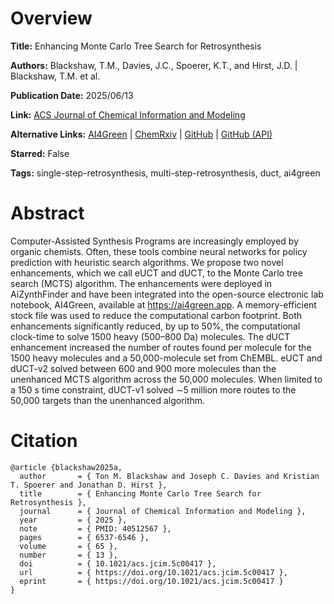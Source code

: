 # Overview
**Title:**
Enhancing Monte Carlo Tree Search for Retrosynthesis

**Authors:**
Blackshaw, T.M., Davies, J.C., Spoerer, K.T., and Hirst, J.D. |
Blackshaw, T.M. et al.

**Publication Date:**
2025/06/13

**Link:**
[ACS Journal of Chemical Information and Modeling](https://pubs.acs.org/doi/10.1021/acs.jcim.5c00417)

**Alternative Links:**
[AI4Green](https://ai4green.app) |
[ChemRxiv](https://chemrxiv.org/engage/chemrxiv/article-details/67b879d4fa469535b94e1ae5) |
[GitHub](https://github.com/AI4Green/AI4Green) |
[GitHub (API)](https://github.com/AI4Green/retrosynthesis-api)

**Starred:**
False

**Tags:**
single-step-retrosynthesis, multi-step-retrosynthesis, duct, ai4green


# Abstract
Computer-Assisted Synthesis Programs are increasingly employed by organic chemists.
Often, these tools combine neural networks for policy prediction with heuristic search algorithms.
We propose two novel enhancements, which we call eUCT and dUCT, to the Monte Carlo tree search (MCTS) algorithm.
The enhancements were deployed in AiZynthFinder and have been integrated into the open-source electronic lab notebook, AI4Green, available at https://ai4green.app.
A memory-efficient stock file was used to reduce the computational carbon footprint.
Both enhancements significantly reduced, by up to 50%, the computational clock-time to solve 1500 heavy (500–800 Da) molecules.
The dUCT enhancement increased the number of routes found per molecule for the 1500 heavy molecules and a 50,000-molecule set from ChEMBL.
eUCT and dUCT-v2 solved between 600 and 900 more molecules than the unenhanced MCTS algorithm across the 50,000 molecules.
When limited to a 150 s time constraint, dUCT-v1 solved ∼5 million more routes to the 50,000 targets than the unenhanced algorithm.


# Citation
```
@article {blackshaw2025a,
  author       = { Ton M. Blackshaw and Joseph C. Davies and Kristian T. Spoerer and Jonathan D. Hirst },
  title        = { Enhancing Monte Carlo Tree Search for Retrosynthesis },
  journal      = { Journal of Chemical Information and Modeling },
  year         = { 2025 },
  note         = { PMID: 40512567 },
  pages        = { 6537-6546 },
  volume       = { 65 },
  number       = { 13 },
  doi          = { 10.1021/acs.jcim.5c00417 },
  url          = { https://doi.org/10.1021/acs.jcim.5c00417 },
  eprint       = { https://doi.org/10.1021/acs.jcim.5c00417 }
}
```
